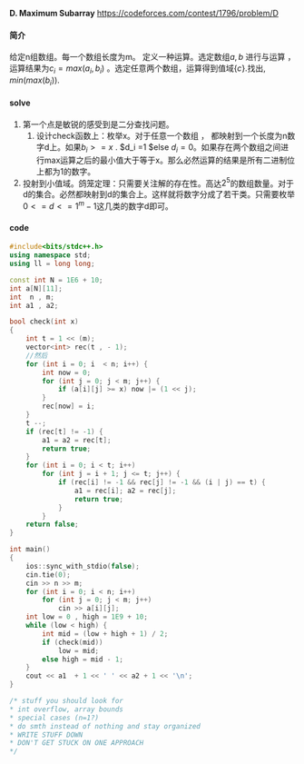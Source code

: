 **D. Maximum Subarray**
https://codeforces.com/contest/1796/problem/D
#### 简介
给定n组数组。每一个数组长度为m。
定义一种运算。选定数组$a , b$ 进行与运算 ，运算结果为$c_i = max(a_i ,  b_i)$ 。选定任意两个数组，运算得到值域{$c$}.找出, $min (max(b_i))$.

#### solve

1. 第一个点是敏锐的感受到是二分查找问题。
   1. 设计check函数上：枚举x。对于任意一个数组 ， 都映射到一个长度为n数字d上。如果$b_i >= x$ . $d_i =1 $else $d_i = 0$。如果存在两个数组之间进行max运算之后的最小值大于等于x。那么必然运算的结果是所有二进制位上都为1的数字。
2. 投射到小值域。鸽笼定理：只需要关注解的存在性。高达$2^5$的数组数量。对于d的集合。必然都映射到d的集合上。这样就将数字分成了若干类。只需要枚举$0  <= d <=1^m - 1$这几类的数字d即可。

#### code

```cpp
#include<bits/stdc++.h>
using namespace std;
using ll = long long;

const int N = 1E6 + 10;
int a[N][11];
int  n , m;
int a1 , a2;

bool check(int x)
{
	int t = 1 << (m);
	vector<int> rec(t , - 1);
	//然后
	for (int i = 0; i  < n; i++) {
		int now = 0;
		for (int j = 0; j < m; j++) {
			if (a[i][j] >= x) now |= (1 << j);
		}
		rec[now] = i;
	}
	t --;
	if (rec[t] != -1) {
		a1 = a2 = rec[t];
		return true;
	}
	for (int i = 0; i < t; i++)
		for (int j = i + 1; j <= t; j++) {
			if (rec[i] != -1 && rec[j] != -1 && (i | j) == t) {
				a1 = rec[i]; a2 = rec[j];
				return true;
			}
		}
	return false;
}

int main()
{
	ios::sync_with_stdio(false);
	cin.tie(0);
	cin >> n >> m;
	for (int i = 0; i < n; i++)
		for (int j = 0; j < m; j++)
			cin >> a[i][j];
	int low = 0 , high = 1E9 + 10;
	while (low < high) {
		int mid = (low + high + 1) / 2;
		if (check(mid))
			low = mid;
		else high = mid - 1;
	}
	cout << a1  + 1 << ' ' << a2 + 1 << '\n';
}

/* stuff you should look for
* int overflow, array bounds
* special cases (n=1?)
* do smth instead of nothing and stay organized
* WRITE STUFF DOWN
* DON'T GET STUCK ON ONE APPROACH
*/
```



